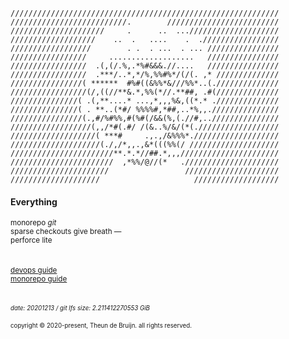 ```
////////////////////////////////////////////////////////////
//////////////////////////.        /////////////////////////
/////////////////////     .      ..  ...////////////////////
///////////////////    ..  .   ....    .  ./////////////////
//////////////////        . .  . ...  . ... ////////////////
/////////////////     ...................   ////////////////
/////////////////  .(,(/.%,.*%#&&&.//....   ////////////////
/////////////////  .***/..*,*/%,%%#%*/(/(. ,* //////////////
////////////////( ******  #%#((&%%*&///%%*..(.//////////////
/////////////////(/,((//**&.*,%%(*//.**##, .#(//////////////
///////////////( .(,**....* ...,*,,,%&,((*.* .//////////////
///////////////( . **..(*#/ %%%%#,*##,..*%,,.///////////////
////////////////(.,#/%#%%,#(%#(/&&(%,(.//#,..///////////////
//////////////////(,,/*#(.#/ /(&..%/&/(*(.//////////////////
///////////////////( ***#     .,.,/&%%%*.///////////////////
////////////////////(./,/*,,.,&*(((%%(/ ////////////////////
///////////////////////**.*.*//##.*,,,//////////////////////
///////////////////////  ,*%%/@//(*   ./////////////////////
//////////////////////                 /////////////////////
////////////////////                     ///////////////////
```
#### Everything
<sup>monorepo _git_\
sparse checkouts give breath —\
perforce lite</sup>
<br/>
<br/>
<br/>
<sup>[devops guide](DEVOPS.md)\
[monorepo guide](MONOREPO.md)
</sup>
<br/>
<br/>
<br/>
<sub><sup>_date: 20201213 / git lfs size: 2.211412270553 GiB_</sup></sub>\
<br/>
<sub><sup>copyright © 2020-present, Theun de Bruijn. all rights reserved.</sup></sub>
</sup>



